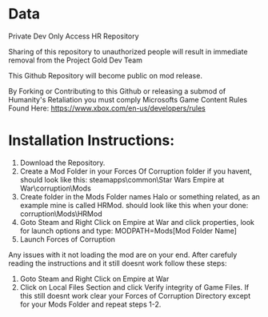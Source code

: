 # Data

Private Dev Only Access HR Repository

Sharing of this repository to unauthorized people will result in immediate removal from the Project Gold Dev Team

This Github Repository will become public on mod release.

By Forking or Contributing to this Github or releasing a submod of Humanity's Retaliation you must comply Microsofts Game Content Rules Found Here: https://www.xbox.com/en-us/developers/rules

# Installation Instructions:

1. Download the Repository.
2. Create a Mod Folder in your Forces Of Corruption folder if you havent, should look like this: steamapps\common\Star Wars Empire at War\corruption\Mods
3. Create folder in the Mods Folder names Halo or something related, as an example mine is called HRMod. should look like this when your done: corruption\Mods\HRMod
4. Goto Steam and Right Click on Empire at War and click properties, look for launch options and type: MODPATH=Mods\[Mod Folder Name]
5. Launch Forces of Corruption

Any issues with it not loading the mod are on your end. After carefuly reading the instructions and it still doesnt work follow these steps:
1. Goto Steam and Right Click on Empire at War
2. Click on Local Files Section and click Verify integrity of Game Files.
If this still doesnt work clear your Forces of Corruption Directory except for your Mods Folder and repeat steps 1-2.
